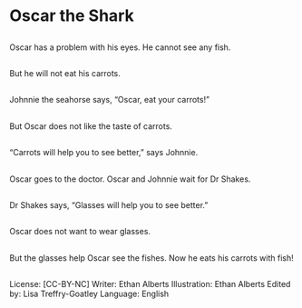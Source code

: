 # Oscar the Shark

##
Oscar has a problem
with his eyes.
He cannot see any fish.

##
But he will not eat his
carrots.

##
Johnnie the seahorse
says, “Oscar, eat your
carrots!”

##
But Oscar does not like
the taste of carrots.

##
“Carrots will help you to
see better,” says
Johnnie.

##
Oscar goes to the
doctor.
Oscar and Johnnie wait
for Dr Shakes.

##
Dr Shakes says,
“Glasses will help you
to see better.”

##
Oscar does not want to
wear glasses.

##
But the glasses help
Oscar see the fishes.
Now he eats his carrots
with fish!

##
License: [CC-BY-NC]
Writer: Ethan Alberts
Illustration: Ethan Alberts
Edited by: Lisa Treffry-Goatley
Language: English
